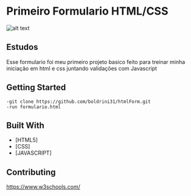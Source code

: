 
# Primeiro Formulario HTML/CSS

![alt text](https://i.imgur.com/TRLx2xu.png)

## Estudos

Esse formulario foi meu primeiro projeto basico feito para treinar minha iniciação em html e css juntando validações com Javascript

## Getting Started

```
-git clone https://github.com/boldrini31/htmlForm.git
-run formulario.html
```

## Built With

* [HTML5]
* [CSS]
* [JAVASCRIPT]

## Contributing

https://www.w3schools.com/
